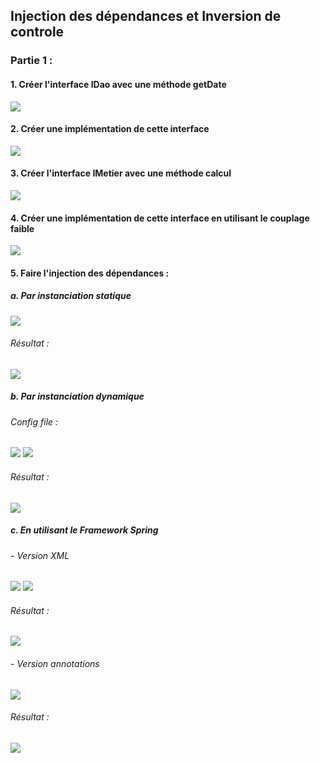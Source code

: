 <h2>Injection des dépendances et Inversion de controle</h2>

<h3>Partie 1 : </h3>
<h4>1. Créer l'interface IDao avec une méthode getDate</h4>
<img src="captures/IDao.png">
<h4>2. Créer une implémentation de cette interface</h4>
<img src="captures/DaoImpl.png">
<h4>3. Créer l'interface IMetier avec une méthode calcul</h4>
<img src="captures/IMetier.png">
<h4>4. Créer une implémentation de cette interface en utilisant le couplage faible</h4>
<img src="captures/MetierImpl.png">
<h4>5. Faire l'injection des dépendances :</h4>
    <h5>a. Par instanciation statique</h5>
        <img src="captures/instanciationstatique.png">
        <h6>Résultat :</h6>
        <img src="captures/instanciationstatiqueres.png">
    <h5>b. Par instanciation dynamique</h5>
        <h6>Config file :</h6>
        <img src="captures/configfile.png">
        <img src="captures/instanciationdynamique.png">
        <h6>Résultat :</h6>
        <img src="captures/instanciationdynamiqueres.png">
    <h5>c. En utilisant le Framework Spring</h5>
    <h6>- Version XML</h6>
        <img src="captures/applicationContext.png">
        <img src="captures/presSpringXML.png">
        <h6>Résultat :</h6>
        <img src="captures/presSpringXMLres.png">
    <h6>- Version annotations</h6>
        <img src="captures/PresSpringAnnotations.png">
        <h6>Résultat :</h6>
        <img src="captures/PresSpringAnnotationsres.png">